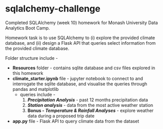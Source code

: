 # sqlalchemy-challenge

Completed SQLAlchemy (week 10) homework for Monash University Data Analytics Boot Camp.

Homework task is to use SQLAlchemy to (i) explore the provided climate database, and (ii) design a Flask API that queries select information from the provided climate database.

Folder structure include - 
* **Resources** folder - contains sqlite database and csv files explored in this homework
* **climate_starter.ipynb** file - jupyter notebook to connect to and interrogate the sqlite database, and visualise the queries through pandas and matplotlib
    * queries include - 
        1. ***Precipitation Analysis*** - past 12 months precipitation data
        2. ***Station analysis*** - data from the most active weather station
        3. **Bonus - *Temperature & Rainfall Analyses*** - explore weather data during a proposed trip date
* **app.py** file - Flask API to query climate data from the dataset
